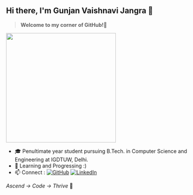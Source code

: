 
## Hi there, I'm Gunjan Vaishnavi Jangra 👋 
> **Welcome to my corner of GitHub!💫**
<img src="https://github.com/Anmol-Baranwal/Cool-GIFs-For-GitHub/assets/74038190/7d484dc9-68a9-4ee6-a767-aea59035c12d.gif" width="300" /> 




- 🎓 Penultimate year student pursuing B.Tech. in Computer Science and Engineering at IGDTUW, Delhi.
- 🌱 Learning and Progressing :)
- 📫 Connect : [![GitHub](https://img.shields.io/badge/-GitHub-181717?style=flat-square&logo=github)](https://github.com/gunjanvjangra) [![LinkedIn](https://img.shields.io/badge/-LinkedIn-0077B5?style=flat-square&logo=linkedin&logoColor=white)](https://www.linkedin.com/in/gunjanvaishnavijangra/)




_Ascend -> Code -> Thrive_ 🌿









<!--
**gunjanvjangra/gunjanvjangra** is a ✨ _special_ ✨ repository because its `README.md` (this file) appears on your GitHub profile.

Here are some ideas to get you started:

- 🔭 I’m currently working on ...
- 🌱 I’m currently learning ...
- 👯 I’m looking to collaborate on ...
- 🤔 I’m looking for help with ...
- 💬 Ask me about ...
- 📫 How to reach me: ...
- 😄 Pronouns: ...
- ⚡ Fun fact: ...
-->


